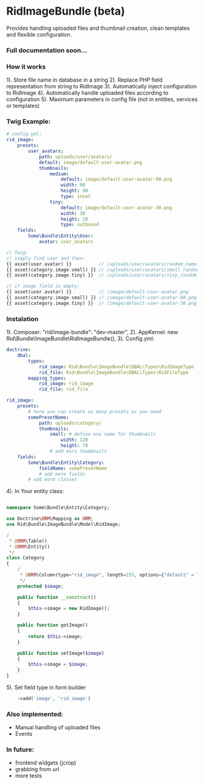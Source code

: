 RidImageBundle (beta)
==================================
Provides handling uploaded files and thumbnail creation, clean templates and flexible configuration.

### Full documentation soon...

### How it works
1). Store file name in database in a string
2). Replace PHP field representation from string to RidImage
3). Automatically inject configuration to RidImage
4). Automatically handle uploaded files according to configuration
5). Maximum parameters in config file (not in entities, services or templates)

### Twig Example:
``` yaml
# config.yml:
rid_image:
    presets:
        user_avatars:
            path: uploads/user/avatars/
            default: image/default-user-avatar.png
            thumbnails:
                medium:
                    default: image/default-user-avatar-90.png
                    width: 90
                    height: 90
                    type: inset
                tiny:
                    default: image/default-user-avatar-30.png
                    width: 30
                    height: 20
                    type: outbound
    fields:
        Some\Bundle\Entity\User:
            avatar: user_avatars
```
``` php
// Twig:
// simply find user and then:
{{ asset(user.avatar) }}          // /uploads/user/avatars/random_name.jpg (full size)
{{ asset(category.image.small) }} // /uploads/user/avatars/small_random_name.jpg (90x90)
{{ asset(category.image.tiny) }}  // /uploads/user/avatars/tiny_random_name.jpg (30x20)

// if image field is empty:
{{ asset(user.avatar) }}          // /image/default-user-avatar.png
{{ asset(category.image.small) }} // /image/default-user-avatar-90.png
{{ asset(category.image.tiny) }}  // /image/default-user-avatar-30.png

```

### Instalation
1). Composer: "rid/image-bundle": "dev-master",
2). AppKernel: new Rid\Bundle\ImageBundle\RidImageBundle(),
3). Config.yml:
``` yaml
doctrine:
    dbal:
        types:
            rid_image: Rid\Bundle\ImageBundle\DBAL\Types\RidImageType
            rid_file: Rid\Bundle\ImageBundle\DBAL\Types\RidFileType
        mapping_types:
            rid_image: rid_image
            rid_file: rid_file

rid_image:
    presets:
        # here you can create as many presets as you need
        somePresetName:
            path: uploads/category/
            thumbnails:
                small: # define eny name for thumbnails
                    width: 120
                    height: 70
                # add more thumbnails
    fields:
        Some\Bundle\Entity\Category:
            fieldName: somePresetName
            # add more fields
        # add more classes
```
4). In Your entity class:
``` php

namespace Some\Bundle\Entity\Category;

use Doctrine\ORM\Mapping as ORM;
use Rid\Bundle\ImageBundle\Model\RidImage;

/
 * @ORM\Table()
 * @ORM\Entity()
 */
class Category
{
    /
     * @ORM\Column(type="rid_image", length=255, options={"default" = ""})
     */
    protected $image;

    public function __construct()
    {
        $this->image = new RidImage();
    }

    public function getImage()
    {
        return $this->image;
    }

    public function setImage($image)
    {
        $this->image = $image;
    }
}

```
5). Set field type in form builder
``` php
    ->add('image', 'rid_image')
```

### Also implemented:
- Manual handling of uploaded files
- Events

### In future:
- frontend widgets (jcrop)
- grabbing from url
- more tests